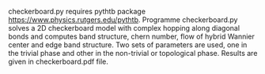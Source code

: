 checkerboard.py requires pythtb package https://www.physics.rutgers.edu/pythtb.
Programme checkerboard.py solves a 2D checkerboard model with complex hopping
along diagonal bonds and computes band structure, chern number, flow of 
hybrid Wannier center and edge band structure. Two sets of parameters are used, 
one in the trivial phase and other in the non-trivial or topological phase.
Results are given in checkerboard.pdf file.
